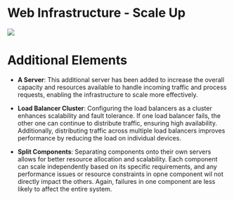 # Web Infrastructure - Scale Up
<a href="https://github.com/gitloper-azara/alx-system_engineering-devops/blob/d80d203fba0615dacf30225d77e3e1eef60ca54a/0x09-web_infrastructure_design/3-scale_up.jpg" target="_blank"><img src="https://github.com/gitloper-azara/alx-system_engineering-devops/blob/d80d203fba0615dacf30225d77e3e1eef60ca54a/0x09-web_infrastructure_design/3-scale_up.jpg"></a>

# Additional Elements
- __A Server__: This additional server has been added to increase the overall capacity and resources available to handle incoming traffic and process requests, enabling the infrastructure to scale more effectively.

- __Load Balancer Cluster__: Configuring the load balancers as a cluster enhances scalability and fault tolerance. If one load balancer fails, the other one can continue to distribute traffic, ensuring high availability. Additionally, distributing traffic across multiple load balancers improves performance by reducing the load on individual devices.

- __Split Components__: Separating components onto their own servers allows for better resource allocation and scalability. Each component can scale independently based on its specific requirements, and any performance issues or resource constraints in opne component wil not directly impact the others. Again, failures in one component are less likely to affect the entire system.
